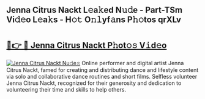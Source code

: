 ## Jenna Citrus Nackt L𝚎a𝚔ed N𝚞𝚍e - Part-TSm Vi𝚍𝚎o L𝚎a𝚔s - H𝚘𝚝 O𝚗𝚕yf𝚊ns P𝚑𝚘tos qrXLv

# <h2><a href="http://kf36y4.oniu.top/?m=Jenna+Citrus+Nackt">🔗👉 🔴 Jenna Citrus Nackt P𝚑ot𝚘𝚜 V𝚒d𝚎o</a></h2>

[![Jenna Citrus Nackt Nu𝚍e𝚜](https://i.imgur.com/0qMVB7G.gif)](http://kf36y4.oniu.top/?m=Jenna+Citrus+Nackt)
Online performer and digital artist Jenna Citrus Nackt, famed for creating and distributing dance and lifestyle content via solo and collaborative dance routines and short films. Selfless volunteer Jenna Citrus Nackt, recognized for their generosity and dedication to volunteering their time and skills to help others.  
